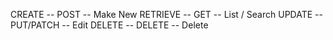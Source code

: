 CREATE -- POST -- Make New 
RETRIEVE -- GET -- List / Search 
UPDATE -- PUT/PATCH -- Edit 
DELETE -- DELETE -- Delete